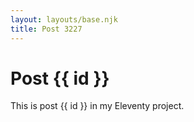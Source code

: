 ```yaml
---
layout: layouts/base.njk
title: Post 3227
---
```


# Post {{ id }}

This is post {{ id }} in my Eleventy project.
